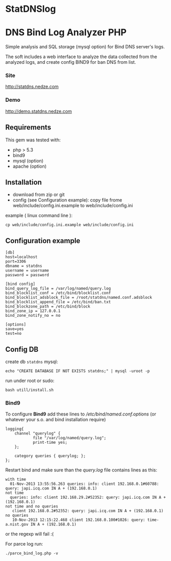 StatDNSlog
==========

# DNS Bind Log Analyzer PHP

Simple analysis and SQL storage (mysql option) for Bind DNS server's logs.

The soft includes a web interface to analyze the data collected from the analyzed logs, and create config BIND9 for ban
DNS from list.

### Site 
http://statdns.nedze.com

### Demo 
http://demo.statdns.nedze.com
	
## Requirements

This gem was tested with:

- php > 5.3
- bind9
- mysql (option)
- apache (option)

## Installation

- download from zip or git
- config (see Configuration example):
copy file frome
    web/include/config.ini.example
to
    web/include/config.ini

example ( linux command line ):

    cp web/include/config.ini.example web/include/config.ini

## Configuration example

    [db]
    host=localhost
    port=3306
    dbname = statdns
    username = username
    password = password

    [bind config]
    bind_query_log_file = /var/log/named/query.log
    bind_blocklist_conf = /etc/bind/blocklist.conf
    bind_blocklist_adsblock_file = /root/statdns/named.conf.adsblock
    bind_blocklist_append_file = /etc/bind/ban.txt
    bind_blockzone_path = /etc/bind/block
    bind_zone_ip = 127.0.0.1
    bind_zone_notify_no = no

    [options]
    save=yes
    test=no

## Config DB

create db `statdns` mysql:

    echo "CREATE DATABASE IF NOT EXISTS statdns;" | mysql -uroot -p
run under root or sudo:

    bash utill/install.sh

### Bind9

To configure **Bind9** add these lines to _/etc/bind/named.conf.options_ (or whatever your s.o. and bind installation require)

    logging{
        channel "querylog" {
                file "/var/log/named/query.log";
                print-time yes;
        };

        category queries { querylog; };
    };

Restart bind and make sure than the _query.log_ file contains lines as this:

    with time
      01-Nov-2013 13:55:56.263 queries: info: client 192.168.0.1#60788: query: japi.icq.com IN A + (192.168.0.1)
    not time
      queries: info: client 192.168.29.2#52352: query: japi.icq.com IN A + (192.168.0.1)
    not time and no queries
       client 192.168.0.2#52352: query: japi.icq.com IN A + (192.168.0.1)
    no queries
       10-Nov-2013 12:15:22.468 client 192.168.0.100#1026: query: time-a.nist.gov IN A + (192.168.0.1)

or the regexp will fail :(


For parce log run:

    ./parce_bind_log.php -v


